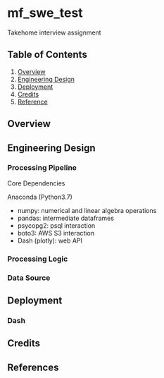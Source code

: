# mf_swe_test
Takehome interview assignment



## Table of Contents
1. [Overview](#about)
2. [Engineering Design](#engineering-design)
3. [Deployment](#deployment)
4. [Credits](#credits)
5. [Reference](#references)





## Overview



## Engineering Design

### Processing Pipeline


Core Dependencies

Anaconda (Python3.7)
- numpy: numerical and linear algebra operations
- pandas: intermediate dataframes
- psycopg2: psql interaction
- boto3: AWS S3 interaction
- Dash (plotly): web API

### Processing Logic


### Data Source


## Deployment


### Dash


## Credits


## References






